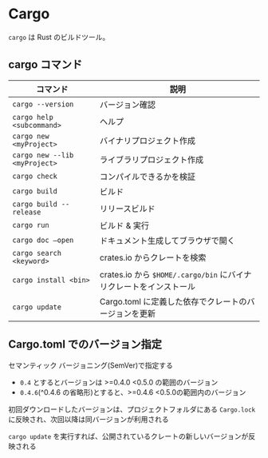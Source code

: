 # Cargo

`cargo` は Rust のビルドツール。


## cargo コマンド

| コマンド                       | 説明 |
| ----------------------------- | ----- |
| `cargo --version`             | バージョン確認 |
| `cargo help <subcommand>`     | ヘルプ |
| `cargo new <myProject>`       | バイナリプロジェクト作成 |
| `cargo new --lib <myProject>` | ライブラリプロジェクト作成 |
| `cargo check`                 | コンパイルできるかを検証 |
| `cargo build`                 | ビルド |
| `cargo build --release`       | リリースビルド |
| `cargo run`                   | ビルド & 実行 |
| `cargo doc —open`             | ドキュメント生成してブラウザで開く |
| `cargo search <keyword>`      | crates.io からクレートを検索 |
| `cargo install <bin>`         | crates.io から `$HOME/.cargo/bin` にバイナリクレートをインストール |
| `cargo update`                | Cargo.toml に定義した依存でクレートのバージョンを更新 |



## Cargo.toml でのバージョン指定


セマンティック バージョニング(SemVer)で指定する

* `0.4` とするとバージョンは >=0.4.0 <0.5.0 の範囲のバージョン
* `0.4.6`(^0.4.6 の省略形)とすると、>=0.4.6 <0.5.0の範囲内のバージョン

初回ダウンロードしたバージョンは、プロジェクトフォルダにある `Cargo.lock` に反映され、次回以降は同バージョンが利用される

`cargo update` を実行すれば、公開されているクレートの新しいバージョンが反映される





